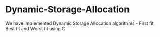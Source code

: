 # Dynamic-Storage-Allocation
We have implemented Dynamic Storage Allocation algorithms - First fit, Best fit and Worst fit using C
